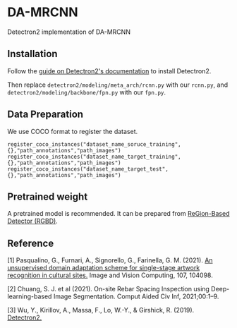 # DA-MRCNN
Detectron2 implementation of DA-MRCNN

## Installation
Follow the [guide on Detectron2's documentation](https://detectron2.readthedocs.io/en/latest/tutorials/install.html) to install Detectron2.

Then replace `detectron2/modeling/meta_arch/rcnn.py` with our `rcnn.py`, and `detectron2/modeling/backbone/fpn.py` with our `fpn.py`.

## Data Preparation
We use COCO format to register the dataset.
```
register_coco_instances("dataset_name_soruce_training",{},"path_annotations","path_images")
register_coco_instances("dataset_name_target_training",{},"path_annotations","path_images")
register_coco_instances("dataset_name_target_test",{},"path_annotations","path_images")
```

## Pretrained weight
A pretrained model is recommended. It can be prepared from [ReGion-Based Detector (RGBD)](https://github.com/SJ-Chuang/rgbd).

## Reference
<a id="1">[1]</a> 
Pasqualino, G., Furnari, A., Signorello, G., Farinella, G. M. (2021). 
[An unsupervised domain adaptation scheme for single-stage artwork recognition in cultural sites.](https://doi.org/10.1016/j.imavis.2021.104098)
Image and Vision Computing, 107, 104098.

<a id="2">[2]</a> 
Chuang, S. J. et al (2021). 
On-site Rebar Spacing Inspection using Deep-learning-based Image Segmentation. 
Comput Aided Civ Inf, 2021;00:1–9.

<a id="3">[3]</a> 
Wu, Y., Kirillov, A., Massa, F., Lo, W.-Y., & Girshick, R. (2019). 
[Detectron2.](https://github.com/facebookresearch/detectron2)
